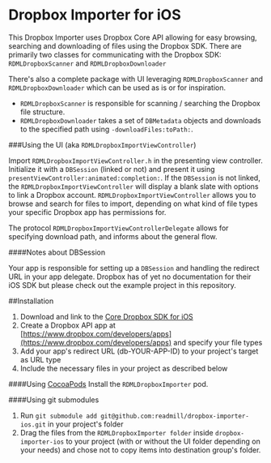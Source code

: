 Dropbox Importer for iOS
====================

This Dropbox Importer uses Dropbox Core API allowing for easy browsing, searching and downloading of files using the Dropbox SDK.
There are primarily two classes for communicating with the Dropbox SDK: `RDMLDropboxScanner` and `RDMLDropboxDownloader`

There's also a complete package with UI leveraging `RDMLDropboxScanner` and `RDMLDropboxDownloader` which can be used as is or for inspiration.

* `RDMLDropboxScanner` is responsible for scanning / searching the Dropbox file structure. 
* `RDMLDropboxDownloader` takes a set of `DBMetadata` objects and downloads to the specified path using `-downloadFiles:toPath:`.

###Using the UI (aka `RDMLDropboxImportViewController`)

Import `RDMLDropboxImportViewController.h` in the presenting view controller. Initialize it with a `DBSession` (linked or not) and present it using `presentViewController:animated:completion:`. If the `DBSession` is not linked, the `RDMLDropboxImportViewController` will display a blank slate with options to link a Dropbox account. `RDMLDropboxImportViewController` allows you to browse and search for files to import, depending on what kind of file types your specific Dropbox app has permissions for.

The protocol `RDMLDropboxImportViewControllerDelegate` allows for specifying download path, and informs about the general flow.

####Notes about DBSession

Your app is responsible for setting up a `DBSession` and handling the redirect URL in your app delegate. Dropbox has of yet no documentation for their iOS SDK but please check out the example project in this repository.

##Installation

1. Download and link to the [Core Dropbox SDK for iOS](https://www.dropbox.com/developers/core/sdks/ios)
2. Create a Dropbox API app at [https://www.dropbox.com/developers/apps](https://www.dropbox.com/developers/apps) and specify your file types
3. Add your app's redirect URL (db-YOUR-APP-ID) to your project's target as URL type
4. Include the necessary files in your project as described below

####Using [CocoaPods](http://cocoapods.org)
Install the `RDMLDropboxImporter` pod.

####Using git submodules

1. Run `git submodule add git@github.com:readmill/dropbox-importer-ios.git` in your project's folder
2. Drag the files from the `RDMLDropboxImporter folder` inside `dropbox-importer-ios` to your project (with or without the UI folder depending on your needs) and chose not to copy items into destination group's folder.
